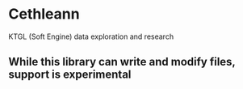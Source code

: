 # Cethleann

KTGL (Soft Engine) data exploration and research

## While this library can write and modify files, support is experimental
